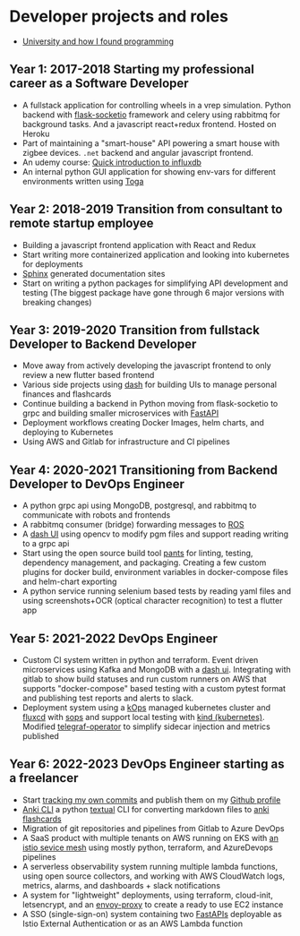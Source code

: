 # Developer projects and roles
- [University and how I found programming](00_university.md)

## Year 1: 2017-2018 Starting my professional career as a Software Developer
- A fullstack application for controlling wheels in a vrep simulation. Python backend with [flask-socketio](https://flask-socketio.readthedocs.io/en/latest/) framework and celery using rabbitmq for background tasks. And a javascript react+redux frontend. Hosted on Heroku
- Part of maintaining a "smart-house" API powering a smart house with zigbee devices. `.net` backend and angular javascript frontend. 
- An udemy course: [Quick introduction to influxdb](https://www.udemy.com/course/master-timeseries-by-using-the-tick-stack-example-by-example/)
- An internal python GUI application for showing env-vars for different environments written using [Toga](https://toga.readthedocs.io/en/latest/)

## Year 2: 2018-2019 Transition from consultant to remote startup employee 
- Building a javascript frontend application with React and Redux
- Start writing more containerized application and looking into kubernetes for deployments
- [Sphinx](https://www.sphinx-doc.org/en/master/) generated documentation sites
- Start on writing a python packages for simplifying API development and testing (The biggest package have gone through 6 major versions with breaking changes)

## Year 3: 2019-2020 Transition from fullstack Developer to Backend Developer
- Move away from actively developing the javascript frontend to only review a new flutter based frontend
- Various side projects using [dash](https://dash.plotly.com/) for building UIs to manage personal finances and flashcards
- Continue building a backend in Python moving from flask-socketio to grpc and building smaller microservices with [FastAPI](https://fastapi.tiangolo.com/)
- Deployment workflows creating Docker Images, helm charts, and deploying to Kubernetes
- Using AWS and Gitlab for infrastructure and CI pipelines

## Year 4: 2020-2021 Transitioning from Backend Developer to DevOps Engineer
- A python grpc api using MongoDB, postgresql, and rabbitmq to communicate with robots and frontends
- A rabbitmq consumer (bridge) forwarding messages to [ROS](https://docs.ros.org/) 
- A [dash UI](https://dash.plotly.com/) using opencv to modify pgm files and support reading writing to a grpc api
- Start using the open source build tool [pants](https://www.pantsbuild.org/docs) for linting, testing, dependency management, and packaging. Creating a few custom plugins for docker build, environment variables in docker-compose files and helm-chart exporting 
- A python service running selenium based tests by reading yaml files and using screenshots+OCR (optical character recognition) to test a flutter app

## Year 5: 2021-2022 DevOps Engineer
- Custom CI system written in python and terraform. Event driven microservices using Kafka and MongoDB with a [dash ui](https://dash.plotly.com/). Integrating with gitlab to show build statuses and run custom runners on AWS that supports "docker-compose" based testing with a custom pytest format and publishing test reports and alerts to slack.
- Deployment system using a [kOps](https://kops.sigs.k8s.io/) managed kubernetes cluster and [fluxcd](https://fluxcd.io/flux/) with [sops](https://github.com/getsops/sops) and support local testing with [kind (kubernetes)](https://kind.sigs.k8s.io/). Modified [telegraf-operator](https://github.com/influxdata/telegraf-operator) to simplify sidecar injection and metrics published

## Year 6: 2022-2023 DevOps Engineer starting as a freelancer
- Start [tracking my own commits](../projects/01_commit_stats.md) and publish them on my [Github profile](https://github.com/EspenAlbert)
- [Anki CLI](../projects/02_anki_cli.md) a python [textual](https://textual.textualize.io/) CLI for converting markdown files to [anki flashcards](https://apps.ankiweb.net/)
- Migration of git repositories and pipelines from Gitlab to Azure DevOps
- A SaaS product with multiple tenants on AWS running on EKS with [an istio sevice mesh](https://istio.io/latest/docs/) using mostly python, terraform, and AzureDevops pipelines
- A serverless observability system running multiple lambda functions, using open source collectors, and working with AWS CloudWatch logs, metrics, alarms, and dashboards + slack notifications
- A system for "lightweight" deployments, using terraform, cloud-init, letsencrypt, and an [envoy-proxy](https://www.envoyproxy.io/) to create a ready to use EC2 instance
- A SSO (single-sign-on) system containing two [FastAPIs](https://fastapi.tiangolo.com/) deployable as Istio External Authentication or as an AWS Lambda function
